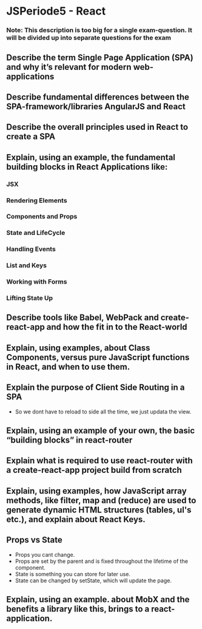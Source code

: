 # JSPeriode5 - React
### Note: This description is too big for a single exam-question. It will be divided up into separate questions for the exam

## Describe the term Single Page Application (SPA) and why it’s relevant for modern web-applications
## Describe fundamental differences between the SPA-framework/libraries AngularJS and React
## Describe the overall principles used in React to create a SPA

## Explain, using an example, the fundamental building blocks in React Applications like: 
### JSX
### Rendering Elements
### Components and Props
### State and LifeCycle
### Handling Events
### List and Keys
### Working with Forms
### Lifting State Up

## Describe tools like Babel, WebPack and create-react-app and how the fit in to the React-world

## Explain, using examples, about Class Components, versus pure JavaScript functions in React, and when to use them.

## Explain the purpose of Client Side Routing in a SPA
 - So we dont have to reload to side all the time, we just updata the view.
## Explain, using an example of your own, the basic “building blocks” in react-router
## Explain what is required to use react-router with a create-react-app project build from scratch

## Explain, using examples, how JavaScript array methods, like filter, map and (reduce) are used to generate dynamic HTML structures (tables, ul's etc.), and explain about React Keys.

## Props vs State
 - Props you cant change.
 - Props are set by the parent and is fixed throughout the lifetime of the component.
 - State is something you can store for later use.
 - State can be changed by setState, which will update the page.
 
## Explain, using an example. about MobX and the benefits a library like this, brings to a react-application.
